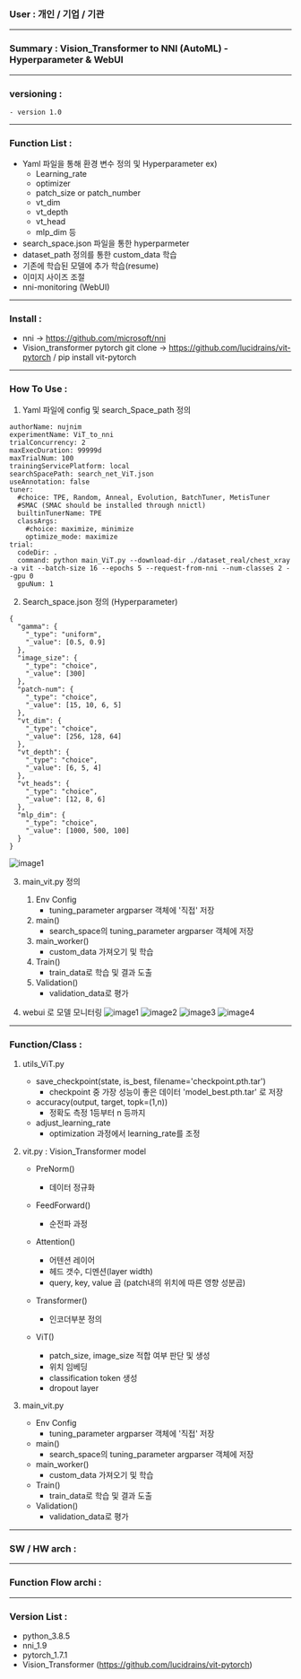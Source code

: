 <!-- #region -->
### User : 개인 / 기업 / 기관

-----

### Summary : Vision_Transformer to NNI (AutoML) - Hyperparameter & WebUI

-----

### versioning :
```
- version 1.0
```

-----

### Function List :
* Yaml 파일을 통해 환경 변수 정의 및 Hyperparameter
    ex)
    - Learning_rate
    - optimizer
    - patch_size or patch_number
    - vt_dim
    - vt_depth 
    - vt_head 
    - mlp_dim 등
* search_space.json 파일을 통한 hyperparmeter
* dataset_path 정의를 통한 custom_data 학습
* 기존에 학습된 모델에 추가 학습(resume)
* 이미지 사이즈 조절
* nni-monitoring (WebUI)

-----

### Install :
* nni -> https://github.com/microsoft/nni
* Vision_transformer pytorch git clone -> https://github.com/lucidrains/vit-pytorch / pip install vit-pytorch

-----

### How To Use :
1. Yaml 파일에 config 및 search_Space_path 정의

```
authorName: nujnim
experimentName: ViT_to_nni
trialConcurrency: 2
maxExecDuration: 99999d
maxTrialNum: 100
trainingServicePlatform: local
searchSpacePath: search_net_ViT.json
useAnnotation: false
tuner:
  #choice: TPE, Random, Anneal, Evolution, BatchTuner, MetisTuner
  #SMAC (SMAC should be installed through nnictl)
  builtinTunerName: TPE
  classArgs:
    #choice: maximize, minimize
    optimize_mode: maximize
trial:
  codeDir: .
  command: python main_ViT.py --download-dir ./dataset_real/chest_xray -a vit --batch-size 16 --epochs 5 --request-from-nni --num-classes 2 --gpu 0 
  gpuNum: 1

```


2. Search_space.json 정의 (Hyperparameter)

```
{
  "gamma": {
    "_type": "uniform",
    "_value": [0.5, 0.9]
  },
  "image_size": {
    "_type": "choice",
    "_value": [300]
  },
  "patch-num": {
    "_type": "choice",
    "_value": [15, 10, 6, 5]
  },
  "vt_dim": {
    "_type": "choice",
    "_value": [256, 128, 64]
  },
  "vt_depth": {
    "_type": "choice",
    "_value": [6, 5, 4]
  },
  "vt_heads": {
    "_type": "choice",
    "_value": [12, 8, 6]
  },
  "mlp_dim": {
    "_type": "choice",
    "_value": [1000, 500, 100]
  }
}
```

![image1](https://github.com/juniroc/NNI_/blob/main/Vision_Transformer/md_image/json_image.png)


3. main_vit.py 정의
    1) Env Config
        * tuning_parameter argparser 객체에 '직접' 저장
    2) main()
        * search_space의 tuning_parameter argparser 객체에 저장
    3) main_worker()
        * custom_data 가져오기 및 학습
    4) Train()
        * train_data로 학습 및 결과 도출
    5) Validation()
        * validation_data로 평가

4. webui 로 모델 모니터링
![image1](https://github.com/juniroc/NNI_/blob/main/Vision_Transformer/md_image/image_1.png)
![image2](https://github.com/juniroc/NNI_/blob/main/Vision_Transformer/md_image/image_2.png)
![image3](https://github.com/juniroc/NNI_/blob/main/Vision_Transformer/md_image/image_3.png)
![image4](https://github.com/juniroc/NNI_/blob/main/Vision_Transformer/md_image/image_4.png)

-----

### Function/Class :
1. utils_ViT.py
    * save_checkpoint(state, is_best, filename='checkpoint.pth.tar')
        - checkpoint 중 가장 성능이 좋은 데이터 'model_best.pth.tar' 로 저장
    * accuracy(output, target, topk=(1,n))
        - 정확도 측정 1등부터 n 등까지
    * adjust_learning_rate
        - optimization 과정에서 learning_rate를 조정
        
2. vit.py : Vision_Transformer model
    * PreNorm()
        - 데이터 정규화
        
    * FeedForward()
        - 순전파 과정
        
    * Attention()
        - 어텐션 레이어
        - 헤드 갯수, 디멘션(layer width)
        - query, key, value 곱 (patch내의 위치에 따른 영향 성분곱) 
        
    * Transformer()
        - 인코더부분 정의
        
    * ViT()
        - patch_size, image_size 적합 여부 판단 및 생성
        - 위치 임베딩
        - classification token 생성
        - dropout layer

3. main_vit.py
    * Env Config
        - tuning_parameter argparser 객체에 '직접' 저장
    * main()
        - search_space의 tuning_parameter argparser 객체에 저장
    * main_worker()
        - custom_data 가져오기 및 학습
    * Train()
        - train_data로 학습 및 결과 도출
    * Validation()
        - validation_data로 평가
-----

### SW / HW arch :

-----

### Function Flow archi :

-----

### Version List :


- python_3.8.5
- nni_1.9
- pytorch_1.7.1
- Vision_Transformer (https://github.com/lucidrains/vit-pytorch)

<!-- #endregion -->

```python

```
